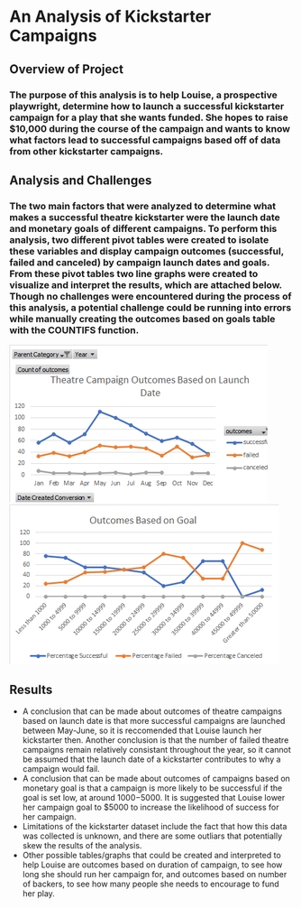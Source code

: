 # An Analysis of Kickstarter Campaigns 
## Overview of Project
### The purpose of this analysis is to help Louise, a prospective playwright, determine how to launch a successful kickstarter campaign for a play that she wants funded. She hopes to raise $10,000 during the course of the campaign and wants to know what factors lead to successful campaigns based off of data from other kickstarter campaigns. 

## Analysis and Challenges
### The two main factors that were analyzed to determine what makes a successful theatre kickstarter were the launch date and monetary goals of different campaigns. To perform this analysis, two different pivot tables were created to isolate these variables and display campaign outcomes (successful, failed and canceled) by campaign launch dates and goals. From these pivot tables two line graphs were created to visualize and interpret the results, which are attached below. Though no challenges were encountered during the process of this analysis, a potential challenge could be running into errors while manually creating the outcomes based on goals table with the COUNTIFS function. 

![Outcomes based on launch date](https://github.com/mayamtims/Kickstarter-Analysis/blob/main/Theatre_Outcomes_vs_Launch_Date.png)
![Outcomes based on parent category](https://github.com/mayamtims/Kickstarter-Analysis/blob/main/Outcomes_vs_Goals.png) 

## Results
- A conclusion that can be made about outcomes of theatre campaigns based on launch date is that more successful campaigns are launched between May-June, so it is reccomended that Louise launch her kickstarter then. Another conclusion is that the number of failed theatre campaigns remain relatively consistant throughout the year, so it cannot be assumed that the launch date of a kickstarter contributes to why a campaign would fail. 
- A conclusion that can be made about outcomes of campaigns based on monetary goal is that a campaign is more likely to be successful if the goal is set low, at around $1000-$5000. It is suggested that Louise lower her campaign goal to $5000 to increase the likelihood of success for her campaign. 
- Limitations of the kickstarter dataset include the fact that how this data was collected is unknown, and there are some outliars that potentially skew the results of the analysis.
- Other possible tables/graphs that could be created and interpreted to help Louise are outcomes based on duration of campaign, to see how long she should run her campaign for, and outcomes based on number of backers, to see how many people she needs to encourage to fund her play. 
